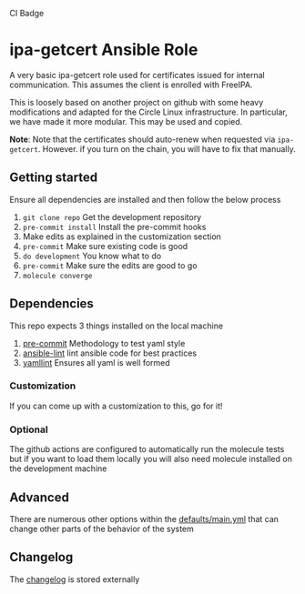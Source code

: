 CI Badge

# ipa-getcert Ansible Role
A very basic ipa-getcert role used for certificates issued for internal communication. This assumes the client is enrolled with FreeIPA.

This is loosely based on another project on github with some heavy modifications and adapted for the Circle Linux infrastructure. In particular, we have made it more modular. This may be used and copied.

**Note**: Note that the certificates should auto-renew when requested via `ipa-getcert`. However. if you turn on the chain, you will have to fix that manually.

## Getting started
Ensure all dependencies are installed and then follow the below process
1. `git clone repo` Get the development repository
2. `pre-commit install` Install the pre-commit hooks
3. Make edits as explained in the customization section
4. `pre-commit` Make sure existing code is good
5. `do development` You know what to do
6. `pre-commit` Make sure the edits are good to go
7. `molecule converge`

## Dependencies
This repo expects 3 things installed on the local machine
1. [pre-commit](https://pre-commit.com/) Methodology to test yaml style
2. [ansible-lint](https://github.com/ansible-community/ansible-lint) lint ansible code for best practices
3. [yamllint](https://github.com/adrienverge/yamllint) Ensures all yaml is well formed

### Customization
If you can come up with a customization to this, go for it!

### Optional
The github actions are configured to automatically run the molecule tests but if you want to load them locally you will also need molecule installed on the development machine

## Advanced
There are numerous other options within the [defaults/main.yml](./defaults/main.yml) that can change other parts of the behavior of the system

## Changelog
The [changelog](./CHANGELOG.md) is stored externally

